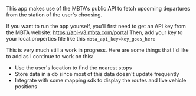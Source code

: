 This app makes use of the MBTA's public API to fetch upcoming departures from the station of the user's choosing.

If you want to run the app yourself, you'll first need to get an API key from the MBTA website: https://api-v3.mbta.com/portal
Then, add your key to your local.properties file like this `mbta_api_key=key_goes_here`

This is very much still a work in progress. Here are some things that I'd like to add as I continue to work on this:

- Use the user's location to find the nearest stops
- Store data in a db since most of this data doesn't update frequently
- Integrate with some mapping sdk to display the routes and live vehicle positions